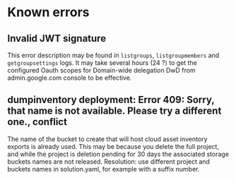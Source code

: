 # Known errors

## Invalid JWT signature

This error description may be found in `listgroups`, `listgroupmembers` and `getgroupsettings` logs. It may take several hours (24 ?) to get the configured Oauth scopes for Domain-wide delegation DwD from admin.google.com console to be effective.

## dumpinventory deployment: Error 409: Sorry, that name is not available. Please try a different one., conflict

The name of the bucket to create that will host cloud asset inventory exports is already used. This may be because you delete the full project, and while the project is deletion pending for 30 days the associated storage buckets names are not released. Resolution: use different project and  buckets names in solution.yaml, for example with a suffix number.
